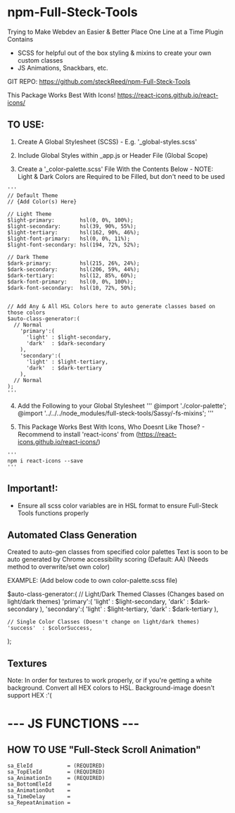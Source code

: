 # npm-Full-Steck-Tools
Trying to Make Webdev an Easier &amp; Better Place One Line at a Time
Plugin Contains 
  + SCSS for helpful out of the box styling & mixins to create your own custom classes
  + JS Animations, Snackbars, etc.

GIT REPO: https://github.com/steckReed/npm-Full-Steck-Tools

This Package Works Best With Icons!
https://react-icons.github.io/react-icons/

## TO USE:
  1. Create A Global Stylesheet (SCSS)
    - E.g. '_global-styles.scss'

  2. Include Global Styles within _app.js or Header File (Global Scope)

  3. Create a '_color-palette.scss' File With the Contents Below
    - NOTE: Light & Dark Colors are Required to be Filled, but don't need to be used

    '''
    // Default Theme
    // {Add Color(s) Here}

    // Light Theme
    $light-primary:        hsl(0, 0%, 100%);
    $light-secondary:      hsl(39, 90%, 55%);
    $light-tertiary:       hsl(162, 90%, 46%);
    $light-font-primary:   hsl(0, 0%, 11%);
    $light-font-secondary: hsl(194, 72%, 52%);

    // Dark Theme
    $dark-primary:         hsl(215, 26%, 24%);
    $dark-secondary:       hsl(206, 59%, 44%);
    $dark-tertiary:        hsl(12, 85%, 60%);
    $dark-font-primary:    hsl(0, 0%, 100%);
    $dark-font-secondary:  hsl(10, 72%, 50%);


    // Add Any & All HSL Colors here to auto generate classes based on those colors
    $auto-class-generator:(
      // Normal
        'primary':(
          'light' : $light-secondary,
          'dark'  : $dark-secondary
        ),
        'secondary':(
          'light' : $light-tertiary,
          'dark'  : $dark-tertiary
        ),
      // Normal
    );
    '''

  4. Add the Following to your Global Stylesheet
    '''
    @import './color-palette';
    @import '../../../node_modules/full-steck-tools/Sassy/-fs-mixins';
    '''

  5. This Package Works Best With Icons, Who Doesnt Like Those?
    - Recommend to install 'react-icons' from (https://react-icons.github.io/react-icons/)
    
    '''
    npm i react-icons --save
    '''

## Important!: 
  - Ensure all scss color variables are in HSL format to ensure Full-Steck Tools functions properly

## Automated Class Generation
  Created to auto-gen classes from specified color palettes
  Text is soon to be auto generated by Chrome accessibility scoring (Default: AA)
    (Needs method to overwrite/set own color)
  
  EXAMPLE: (Add below code to own color-palette.scss file)

  $auto-class-generator:(
    // Light/Dark Themed Classes (Changes based on light/dark themes)
    'primary':(
      'light' : $light-secondary,
      'dark'  : $dark-secondary
    ),
    'secondary':(
      'light' : $light-tertiary,
      'dark'  : $dark-tertiary
    ),

    // Single Color Classes (Doesn't change on light/dark themes)
    'success'  : $colorSuccess,
  );

## Textures
  Note: In order for textures to work properly, or if you're getting a white background.
        Convert all HEX colors to HSL. Background-image doesn't support HEX :'(

# --- JS FUNCTIONS ---
  ## HOW TO USE "Full-Steck Scroll Animation"
    sa_EleId           = (REQUIRED)
    sa_TopEleId        = (REQUIRED)
    sa_AnimationIn     = (REQUIRED)
    sa_BottomEleId     =
    sa_AnimationOut    =
    sa_TimeDelay       =
    sa_RepeatAnimation = 